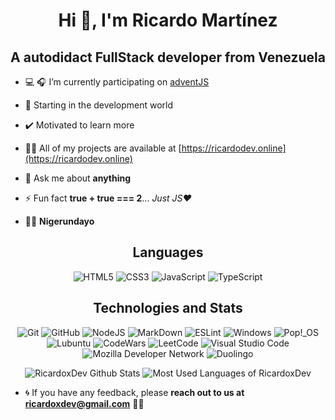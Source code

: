 <h1 align="center">Hi 👋, I'm Ricardo Martínez</h1>
<h2 align="center">A autodidact FullStack developer from Venezuela</h2>


- 💻 🎧 I’m currently participating on [adventJS](https://adventjs.dev/es)

- 🌱 Starting in the development world

- ✔️ Motivated to learn more

- 👨‍💻 All of my projects are available at [https://ricardodev.online](https://ricardodev.online)

- 💬 Ask me about **anything**

- ⚡ Fun fact **true + true === 2**... _Just JS❤️_

- 🏃‍♂️  **Nigerundayo**

<h2 align="center">Languages</h2>

<div align="center">

![HTML5](https://img.shields.io/badge/html5-%23E34F26.svg?style=for-the-badge&logo=html5&logoColor=white)
![CSS3](https://img.shields.io/badge/css3-%231572B6.svg?style=for-the-badge&logo=css3&logoColor=white)
![JavaScript](https://img.shields.io/badge/javascript-%23323330.svg?style=for-the-badge&logo=javascript&logoColor=%23F7DF1E)
![TypeScript](https://img.shields.io/badge/typescript-%23007ACC.svg?style=for-the-badge&logo=typescript&logoColor=white)
</div>

<h2 align="center">Technologies and Stats</h2>

<div align="center">

![Git](https://img.shields.io/badge/git-%23F05033.svg?style=for-the-badge&logo=git&logoColor=white)
![GitHub](https://img.shields.io/badge/github-%23121011.svg?style=for-the-badge&logo=github&logoColor=white)
![NodeJS](https://img.shields.io/badge/node.js-6DA55F?style=for-the-badge&logo=node.js&logoColor=white)
![MarkDown](https://img.shields.io/badge/markdown-%23000000.svg?style=for-the-badge&logo=markdown&logoColor=white)
![ESLint](https://img.shields.io/badge/ESLint-4B3263?style=for-the-badge&logo=eslint&logoColor=white)
![Windows](https://img.shields.io/badge/Windows-0078D6?style=for-the-badge&logo=windows&logoColor=white)
![Pop!_OS](https://img.shields.io/badge/Pop!_OS-48B9C7?style=for-the-badge&logo=Pop!_OS&logoColor=white)
![Lubuntu](https://img.shields.io/badge/-Lubuntu-%230065C2?style=for-the-badge&logo=lubuntu&logoColor=white)
![CodeWars](https://img.shields.io/badge/Codewars-B1361E?style=for-the-badge&logo=codewars&logoColor=grey)
![LeetCode](https://img.shields.io/badge/LeetCode-000000?style=for-the-badge&logo=LeetCode&logoColor=#d16c06)
![Visual Studio Code](https://img.shields.io/badge/Visual%20Studio%20Code-0078d7.svg?style=for-the-badge&logo=visual-studio-code&logoColor=white)
![Mozilla Developer Network](https://img.shields.io/badge/MDN_Web_Docs-black?style=for-the-badge&logo=mdnwebdocs&logoColor=white)
![Duolingo](https://img.shields.io/badge/Duolingo-%234DC730.svg?style=for-the-badge&logo=Duolingo&logoColor=white)
</div>

<div align="center">

![RicardoxDev Github Stats](https://github-readme-stats.vercel.app/api?username=ricardoxdev&show_icons=true&theme=dark&title_color=ffffff&text_color=ffffff&locale=en)
![Most Used Languages of RicardoxDev](https://github-readme-stats.vercel.app/api/top-langs?username=ricardoxdev&show_icons=true&theme=dark&title_color=ffffff&text_color=ffffff&locale=en&layout=compact)
</div>



- 🌀 If you have any feedback, please **reach out to us at ricardoxdev@gmail.com** 👨‍💻 
